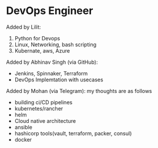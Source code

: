 # DevOps Engineer

Added by Lilit:
1. Python for Devops
2. Linux, Networking, bash scripting
3. Kubernate, aws, Azure

Added by Abhinav Singh (via GitHub):
- Jenkins, Spinnaker, Terraform
- DevOps Implemtation with usecases

Added by Mohan (via Telegram):
my thoughts are as follows
- building ci/CD pipelines
- kubernetes/rancher
- helm
- Cloud native architecture
- ansible
- hashicorp tools(vault, terraform, packer, consul) 
- docker
